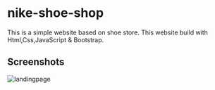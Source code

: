 # nike-shoe-shop
This is a simple website based on shoe store. This website build with Html,Css,JavaScript & Bootstrap.

## Screenshots
![landingpage](https://user-images.githubusercontent.com/67013658/147118561-73612fb3-84b8-4441-b916-509749dc8b1a.png)
